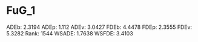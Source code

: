 # FuG_1

ADEb: 2.3194
ADEp: 1.112
ADEv: 3.0427
FDEb: 4.4478
FDEp: 2.3555
FDEv: 5.3282
Rank: 1544
WSADE: 1.7638
WSFDE: 3.4103